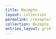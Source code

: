 ```yaml
---
title: Rezepte
layout: collection
permalink: /rezepte/
collection: Rezepte
entries_layout: grid
---
```



